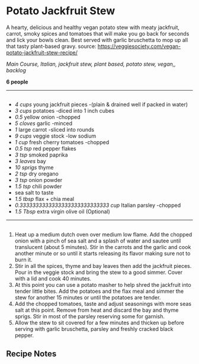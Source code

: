 # Potato Jackfruit Stew

A hearty, delicious and healthy vegan potato stew with meaty jackfruit, carrot, smoky spices and tomatoes that will make you go back for seconds and lick your bowls clean. Best served with garlic bruschetta to mop up all that tasty plant-based gravy.
source: https://veggiesociety.com/vegan-potato-jackfruit-stew-recipe/

*Main Course, Italian, jackfruit stew, plant based, potato stew, vegan,, backlog*

**6 people**

---

## 

- *4 cups* young jackfruit pieces -(plain & drained well if packed in water)
- *3 cups* potatoes -diced into 1 inch cubes
- *0.5* yellow onion -chopped
- *5 cloves* garlic -minced
- *1* large carrot -sliced into rounds
- *9 cups* veggie stock -low sodium
- *1 cup* fresh cherry tomatoes -chopped
- *0.5 tsp* red pepper flakes
- *3 tsp* smoked paprika
- *3 leaves* bay
- *10 sprigs* thyme
- *2 tsp* dry oregano
- *3 tsp* onion powder
- *1.5 tsp* chili powder
- sea salt to taste
- *1.5 tbsp* flax + chia meal
- *0.3333333333333333333333333333 cup* Italian parsley  -chopped
- *1.5 Tbsp* extra virgin olive oil (Optional)

---

## 
1. Heat up a medium dutch oven over medium low flame. Add the chopped onion with a pinch of sea salt and a splash of water and sautee until translucent (about 5 minutes). Stir in the carrots and the garlic and cook another minute or so until it starts releasing its flavor making sure not to burn it.
2. Stir in all the spices, thyme and bay leaves then add the jackfruit pieces. Pour in the veggie stock and bring the stew to a good simmer. Cover with a lid and cook 40 minutes.
3. At this point you can use a potato masher to help shred the jackfruit into tender little bites. Add the potatoes and the flax meal and simmer the stew for another 15 minutes or until the potatoes are tender.
4. Add the chopped tomatoes, taste and adjust seasonings with more seas salt at this point. Remove from heat and discard the bay and thyme sprigs. Stir in most of the parsley reserving some for garnish.
5. Allow the stew to sit covered for a few minutes and thicken up before serving with garlic bruschetta, parsley and freshly cracked black pepper.

## Recipe Notes


